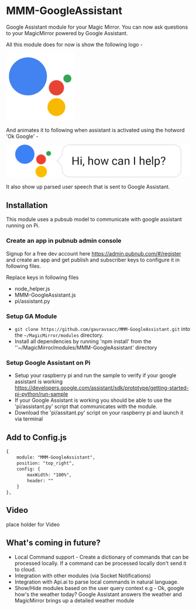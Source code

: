 # MMM-GoogleAssistant

Google Assistant module for your Magic Mirror.
You can now ask questions to your MagicMirror powered by Google Assistant.

All this module does for now is show the following logo -

![](assistant_inactive.png)

And animates it to following when assistant is activated using the hotword 'Ok Google' -

![](assistant_active.png)

It also show up parsed user speech that is sent to Google Assistant.

## Installation

This module uses a pubsub model to communicate with google assistant running on Pi.

### Create an app in pubnub admin console
Signup for a free dev account here https://admin.pubnub.com/#/register and create an app and get publish and subscriber keys to configure it in following files.

Replace keys in following files
* node_helper.js
* MMM-GoogleAssistant.js
* pi/assistant.py

### Setup GA Module
* `git clone https://github.com/gauravsacc/MMM-GoogleAssistant.git` into the `~/MagicMirror/modules` directory.
* Install all dependencies by running 'npm install' from the ''~/MagicMirror/modules/MMM-GoogleAssistant' directory

### Setup Google Assistant on Pi
* Setup your raspberry pi and run the sample to verify if your google assistant is working https://developers.google.com/assistant/sdk/prototype/getting-started-pi-python/run-sample
* If your Google Assistant is working you should be able to use the  'pi/assistant.py' script that communicates with the module.
* Download the 'pi/assitant.py' script on your raspberry pi and launch it via terminal

## Add to Config.js
    {
        module: "MMM-GoogleAssistant",
        position: "top_right",
        config: {
            maxWidth: "100%",    
            header: ""
        }
    },

## Video
place holder for Video

## What's coming in future?
* Local Command support - Create a dictionary of commands that can be processed locally. If a command can be processed locally don't send it to cloud.
* Integration with other modules (via Socket Notifications)
* Integration with Api.ai to parse local commands in natural language.
* Show/Hide modules based on the user query context
  e.g - Ok, google how's the weather today?
  Google Assistant answers the weather and MagicMirror brings up a detailed weather module
